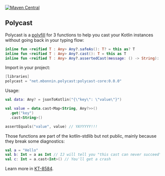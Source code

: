 [![Maven Central](https://img.shields.io/maven-central/v/net.mbonnin.polycast/module?style=flat-square)](https://central.sonatype.com/namespace/net.mbonnin.polycast)

## Polycast

Polycast is a [polyfill](https://en.wikipedia.org/wiki/Polyfill_(programming)) for 3 functions to help you cast your Kotlin instances without going back in your typing flow:

```kotlin
inline fun <reified T : Any> Any?.safeAs(): T? = this as? T
inline fun <reified T : Any> Any?.cast(): T = this as T
inline fun <reified T : Any> Any?.assertedCast(message: () -> String): T = this as? T ?: throw AssertionError(message())
```

Import in your project:

```kotlin
[libraries]
polycast = "net.mbonnin.polycast:polycast-core:0.0.0"
```

Usage:

```kotlin
val data: Any? = jsonToKotlin("{\"key\": \"value\"}")

val value = data.cast<Map<String, Any?>>()
  .get("key")
  .cast<String>()

assertEquals("value", value) // YAYYYYY!!!
```

Those functions are part of the kotlin-stdlib but not public, mainly because they break some diagnostics:

```kotlin
val a = "Hello"
val b: Int = a as Int // IJ will tell you "this cast can never succeed"
val c: Int = a.cast<Int>() // You'll get a crash
```

Learn more in [KT-8584](https://youtrack.jetbrains.com/issue/KT-8584/).

